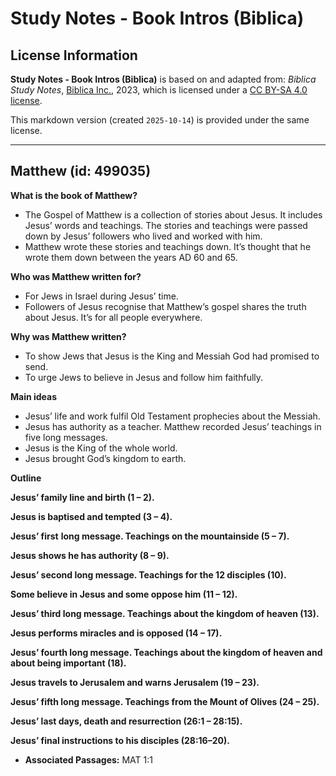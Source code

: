 # Study Notes - Book Intros (Biblica)

## License Information

**Study Notes - Book Intros (Biblica)** is based on and adapted from: _Biblica Study Notes_, [Biblica Inc.](https://www.biblica.com/), 2023, which is licensed under a [CC BY-SA 4.0 license](https://creativecommons.org/licenses/by-sa/4.0/legalcode.en).

This markdown version (created `2025-10-14`) is provided under the same license.



--------------------------------

## Matthew (id: 499035)

**What is the book of Matthew?**

* The Gospel of Matthew is a collection of stories about Jesus. It includes Jesus’ words and teachings. The stories and teachings were passed down by Jesus’ followers who lived and worked with him.
* Matthew wrote these stories and teachings down. It’s thought that he wrote them down between the years AD 60 and 65\.

**Who was Matthew written for?**

* For Jews in Israel during Jesus’ time.
* Followers of Jesus recognise that Matthew’s gospel shares the truth about Jesus. It’s for all people everywhere.

**Why was Matthew written?**

* To show Jews that Jesus is the King and Messiah God had promised to send.
* To urge Jews to believe in Jesus and follow him faithfully.

**Main ideas**

* Jesus’ life and work fulfil Old Testament prophecies about the Messiah.
* Jesus has authority as a teacher. Matthew recorded Jesus’ teachings in five long messages.
* Jesus is the King of the whole world.
* Jesus brought God’s kingdom to earth.

**Outline**

**Jesus’ family line and birth (1 – 2\).**

**Jesus is baptised and tempted (3 – 4\).**

**Jesus’ first** **long message. Teachings on the mountainside (5 – 7\).**

**Jesus shows he has authority (8 – 9\).**

**Jesus’ second long message. Teachings for the 12 disciples (10\).**

**Some believe in Jesus and some oppose him (11 – 12\).**

**Jesus’ third long message. Teachings about the kingdom of heaven (13\).**

**Jesus performs miracles and is opposed (14 – 17\).**

**Jesus’ fourth long message. Teachings about the kingdom of heaven and about being important (18\).**

**Jesus travels to Jerusalem and warns Jerusalem (19 – 23\).**

**Jesus’ fifth long message. Teachings from the Mount of Olives (24 – 25\).**

**Jesus’ last days, death and resurrection (26:1 – 28:15\).**

**Jesus’ final instructions to his disciples (28:16–20\).**

* **Associated Passages:** MAT 1:1

